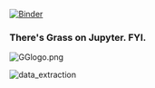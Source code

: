 [![Binder](https://mybinder.org/badge_logo.svg)](https://mybinder.org/v2/gh/ImmediateStranger/Grassyieldwork/HEAD)
### There's Grass on Jupyter. FYI.

![GGlogo.png](https://github.com/immediatestranger/Grassyieldwork/blob/main/src/GGlogo.png)

![data_extraction](https://github.com/immediatestranger/Grassyieldwork/blob/main/src/Data_extraction.gif.gif)
